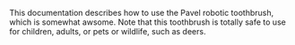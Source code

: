This documentation describes how to use the Pavel robotic
toothbrush, which is somewhat awsome.
Note that this toothbrush is totally safe to use for children,
adults, or pets or wildlife, such as deers.
